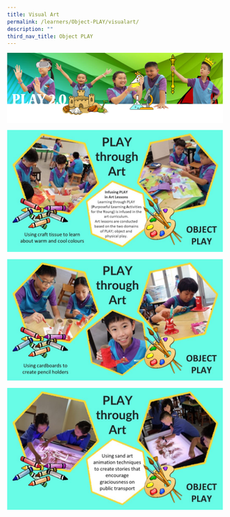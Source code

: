 ```yaml
---
title: Visual Art
permalink: /learners/Object-PLAY/visualart/
description: ""
third_nav_title: Object PLAY
---
```

![](/images/PLAYbanner.png)

![](/images/Object%20PLAY%20Slide1-1024x576.jpg)

![](/images/Object%20PLAY%20Slide2-1024x576.jpg)

![](/images/Object%20PLAY%20Slide3-1024x576.jpg)